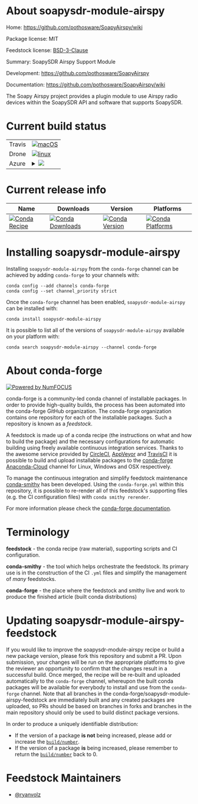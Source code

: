 About soapysdr-module-airspy
============================

Home: https://github.com/pothosware/SoapyAirspy/wiki

Package license: MIT

Feedstock license: [BSD-3-Clause](https://github.com/conda-forge/soapysdr-module-airspy-feedstock/blob/master/LICENSE.txt)

Summary: SoapySDR Airspy Support Module

Development: https://github.com/pothosware/SoapyAirspy

Documentation: https://github.com/pothosware/SoapyAirspy/wiki

The Soapy Airspy project provides a plugin module to use Airspy radio
devices within the SoapySDR API and software that supports SoapySDR.


Current build status
====================


<table><tr>
    <td>Travis</td>
    <td>
      <a href="https://travis-ci.com/conda-forge/soapysdr-module-airspy-feedstock">
        <img alt="macOS" src="https://img.shields.io/travis/com/conda-forge/soapysdr-module-airspy-feedstock/master.svg?label=macOS">
      </a>
    </td>
  </tr><tr>
    <td>Drone</td>
    <td>
      <a href="https://cloud.drone.io/conda-forge/soapysdr-module-airspy-feedstock">
        <img alt="linux" src="https://img.shields.io/drone/build/conda-forge/soapysdr-module-airspy-feedstock/master.svg?label=Linux">
      </a>
    </td>
  </tr>
    
  <tr>
    <td>Azure</td>
    <td>
      <details>
        <summary>
          <a href="https://dev.azure.com/conda-forge/feedstock-builds/_build/latest?definitionId=13523&branchName=master">
            <img src="https://dev.azure.com/conda-forge/feedstock-builds/_apis/build/status/soapysdr-module-airspy-feedstock?branchName=master">
          </a>
        </summary>
        <table>
          <thead><tr><th>Variant</th><th>Status</th></tr></thead>
          <tbody><tr>
              <td>linux_64</td>
              <td>
                <a href="https://dev.azure.com/conda-forge/feedstock-builds/_build/latest?definitionId=13523&branchName=master">
                  <img src="https://dev.azure.com/conda-forge/feedstock-builds/_apis/build/status/soapysdr-module-airspy-feedstock?branchName=master&jobName=linux&configuration=linux_64_" alt="variant">
                </a>
              </td>
            </tr><tr>
              <td>linux_aarch64</td>
              <td>
                <a href="https://dev.azure.com/conda-forge/feedstock-builds/_build/latest?definitionId=13523&branchName=master">
                  <img src="https://dev.azure.com/conda-forge/feedstock-builds/_apis/build/status/soapysdr-module-airspy-feedstock?branchName=master&jobName=linux&configuration=linux_aarch64_" alt="variant">
                </a>
              </td>
            </tr><tr>
              <td>linux_ppc64le</td>
              <td>
                <a href="https://dev.azure.com/conda-forge/feedstock-builds/_build/latest?definitionId=13523&branchName=master">
                  <img src="https://dev.azure.com/conda-forge/feedstock-builds/_apis/build/status/soapysdr-module-airspy-feedstock?branchName=master&jobName=linux&configuration=linux_ppc64le_" alt="variant">
                </a>
              </td>
            </tr><tr>
              <td>osx_64</td>
              <td>
                <a href="https://dev.azure.com/conda-forge/feedstock-builds/_build/latest?definitionId=13523&branchName=master">
                  <img src="https://dev.azure.com/conda-forge/feedstock-builds/_apis/build/status/soapysdr-module-airspy-feedstock?branchName=master&jobName=osx&configuration=osx_64_" alt="variant">
                </a>
              </td>
            </tr><tr>
              <td>osx_arm64</td>
              <td>
                <a href="https://dev.azure.com/conda-forge/feedstock-builds/_build/latest?definitionId=13523&branchName=master">
                  <img src="https://dev.azure.com/conda-forge/feedstock-builds/_apis/build/status/soapysdr-module-airspy-feedstock?branchName=master&jobName=osx&configuration=osx_arm64_" alt="variant">
                </a>
              </td>
            </tr><tr>
              <td>win_64</td>
              <td>
                <a href="https://dev.azure.com/conda-forge/feedstock-builds/_build/latest?definitionId=13523&branchName=master">
                  <img src="https://dev.azure.com/conda-forge/feedstock-builds/_apis/build/status/soapysdr-module-airspy-feedstock?branchName=master&jobName=win&configuration=win_64_" alt="variant">
                </a>
              </td>
            </tr>
          </tbody>
        </table>
      </details>
    </td>
  </tr>
</table>

Current release info
====================

| Name | Downloads | Version | Platforms |
| --- | --- | --- | --- |
| [![Conda Recipe](https://img.shields.io/badge/recipe-soapysdr--module--airspy-green.svg)](https://anaconda.org/conda-forge/soapysdr-module-airspy) | [![Conda Downloads](https://img.shields.io/conda/dn/conda-forge/soapysdr-module-airspy.svg)](https://anaconda.org/conda-forge/soapysdr-module-airspy) | [![Conda Version](https://img.shields.io/conda/vn/conda-forge/soapysdr-module-airspy.svg)](https://anaconda.org/conda-forge/soapysdr-module-airspy) | [![Conda Platforms](https://img.shields.io/conda/pn/conda-forge/soapysdr-module-airspy.svg)](https://anaconda.org/conda-forge/soapysdr-module-airspy) |

Installing soapysdr-module-airspy
=================================

Installing `soapysdr-module-airspy` from the `conda-forge` channel can be achieved by adding `conda-forge` to your channels with:

```
conda config --add channels conda-forge
conda config --set channel_priority strict
```

Once the `conda-forge` channel has been enabled, `soapysdr-module-airspy` can be installed with:

```
conda install soapysdr-module-airspy
```

It is possible to list all of the versions of `soapysdr-module-airspy` available on your platform with:

```
conda search soapysdr-module-airspy --channel conda-forge
```


About conda-forge
=================

[![Powered by NumFOCUS](https://img.shields.io/badge/powered%20by-NumFOCUS-orange.svg?style=flat&colorA=E1523D&colorB=007D8A)](http://numfocus.org)

conda-forge is a community-led conda channel of installable packages.
In order to provide high-quality builds, the process has been automated into the
conda-forge GitHub organization. The conda-forge organization contains one repository
for each of the installable packages. Such a repository is known as a *feedstock*.

A feedstock is made up of a conda recipe (the instructions on what and how to build
the package) and the necessary configurations for automatic building using freely
available continuous integration services. Thanks to the awesome service provided by
[CircleCI](https://circleci.com/), [AppVeyor](https://www.appveyor.com/)
and [TravisCI](https://travis-ci.com/) it is possible to build and upload installable
packages to the [conda-forge](https://anaconda.org/conda-forge)
[Anaconda-Cloud](https://anaconda.org/) channel for Linux, Windows and OSX respectively.

To manage the continuous integration and simplify feedstock maintenance
[conda-smithy](https://github.com/conda-forge/conda-smithy) has been developed.
Using the ``conda-forge.yml`` within this repository, it is possible to re-render all of
this feedstock's supporting files (e.g. the CI configuration files) with ``conda smithy rerender``.

For more information please check the [conda-forge documentation](https://conda-forge.org/docs/).

Terminology
===========

**feedstock** - the conda recipe (raw material), supporting scripts and CI configuration.

**conda-smithy** - the tool which helps orchestrate the feedstock.
                   Its primary use is in the construction of the CI ``.yml`` files
                   and simplify the management of *many* feedstocks.

**conda-forge** - the place where the feedstock and smithy live and work to
                  produce the finished article (built conda distributions)


Updating soapysdr-module-airspy-feedstock
=========================================

If you would like to improve the soapysdr-module-airspy recipe or build a new
package version, please fork this repository and submit a PR. Upon submission,
your changes will be run on the appropriate platforms to give the reviewer an
opportunity to confirm that the changes result in a successful build. Once
merged, the recipe will be re-built and uploaded automatically to the
`conda-forge` channel, whereupon the built conda packages will be available for
everybody to install and use from the `conda-forge` channel.
Note that all branches in the conda-forge/soapysdr-module-airspy-feedstock are
immediately built and any created packages are uploaded, so PRs should be based
on branches in forks and branches in the main repository should only be used to
build distinct package versions.

In order to produce a uniquely identifiable distribution:
 * If the version of a package **is not** being increased, please add or increase
   the [``build/number``](https://docs.conda.io/projects/conda-build/en/latest/resources/define-metadata.html#build-number-and-string).
 * If the version of a package **is** being increased, please remember to return
   the [``build/number``](https://docs.conda.io/projects/conda-build/en/latest/resources/define-metadata.html#build-number-and-string)
   back to 0.

Feedstock Maintainers
=====================

* [@ryanvolz](https://github.com/ryanvolz/)

